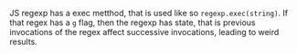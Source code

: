 JS regexp has a exec metthod, that is used like so `regexp.exec(string)`. If that regex has a `g` flag, then the regexp has state, that is previous invocations of the regex affect successive invocations, leading to weird results.